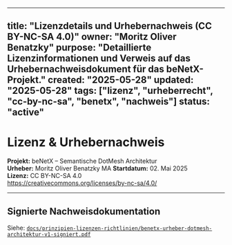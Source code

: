 <!-- SPDX-License-Identifier: LicenseRef-SinnZeit-1.0-draft -->

---
title: "Lizenzdetails und Urhebernachweis (CC BY-NC-SA 4.0)"
owner: "Moritz Oliver Benatzky"
purpose: "Detaillierte Lizenzinformationen und Verweis auf das Urhebernachweisdokument für das beNetX-Projekt."
created: "2025-05-28"
updated: "2025-05-28"
tags: ["lizenz", "urheberrecht", "cc-by-nc-sa", "benetx", "nachweis"]
status: "active"
---

# Lizenz & Urhebernachweis

**Projekt:** beNetX – Semantische DotMesh Architektur  
**Urheber:** Moritz Oliver Benatzky MA 
**Startdatum:** 02. Mai 2025  
**Lizenz:** CC BY-NC-SA 4.0  
https://creativecommons.org/licenses/by-nc-sa/4.0/

---

## Signierte Nachweisdokumentation

Siehe: [`docs/prinzipien-lizenzen-richtlinien/benetx-urheber-dotmesh-architektur-v1-signiert.pdf`](./benet-docs/docs/prinzipien-lizenzen-richtlinien/benetx-urheber-dotmesh-architektur-v1-signiert.pdf)